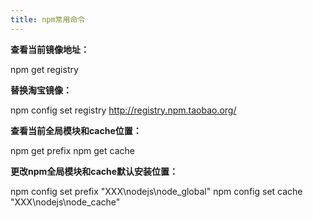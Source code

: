 ```yaml
---
title: npm常用命令
---
```


**查看当前镜像地址：**

npm get registry

**替换淘宝镜像：**

npm config set registry http://registry.npm.taobao.org/

**查看当前全局模块和cache位置：**

npm get prefix
npm get cache

**更改npm全局模块和cache默认安装位置：**

npm config set prefix "XXX\nodejs\node_global"
npm config set cache "XXX\nodejs\node_cache"

<!-- more -->





